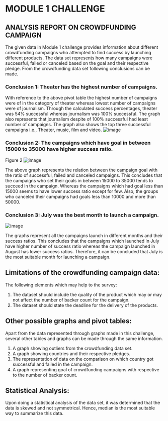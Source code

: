 # MODULE 1 CHALLENGE
## ANALYSIS REPORT ON CROWDFUNDING CAMPAIGN
The given data in Module 1 challenge provides information about different crowdfunding campaigns who attempted to find success by launching different products. The data set represents how many campaigns were successful, failed or canceled based on the goal and their respective pledge. 
From the crowdfunding data set following conclusions can be made.

### Conclusion 1: Theater has the highest number of campaigns.
With reference to the above pivot table the highest number of campaigns were of in the category of theater whereas lowest number of campaigns were of journalism. Through the calculated success percentages, theater was 54% successful whereas journalism was 100% successful. The graph also represents that journalism despite of 100% successful had least number of campaigns.  The graph also shows the top three successful campaigns i.e., Theater, music, film and video.
![image](https://user-images.githubusercontent.com/83857632/215573765-1dea261e-7d56-46bb-a1b3-fa5a01fc86c6.png)

### Conclusion 2: The campaigns which have goal in between 15000 to 35000 have higher success ratio. 
Figure 2
![image](https://user-images.githubusercontent.com/83857632/215590351-dce80529-6a77-4292-97b3-f923cf7683a3.png)

The above graph represents the relation between the campaign goal with the ratio of successful, failed and canceled campaigns. This concludes that the campaigns who set their goals in between 15000 to 35000 tends to succeed in the campaign. Whereas the campaigns which had goal less than 15000 seems to have lower success ratio except for few. Also, the groups who canceled their campaigns had goals less than 10000 and more than 50000. 

### Conclusion 3: July was the best month to launch a campaign.
![image](https://user-images.githubusercontent.com/83857632/215590714-a5048beb-a62c-4c76-b347-3dc598eef748.png)

The graphs represent all the campaigns launch in different months and their success ratios. This concludes that the campaigns which launched in July have higher number of success ratio whereas the campaign launched in August has lower success ratios. Therefore, it can be concluded that July is the most suitable month for launching a campaign. 
## Limitations of the crowdfunding campaign data:
The following elements which may help to the survey:
1. The dataset should include the quality of the product which may or may not affect the number of backer count for the campaign.
2. The dataset should state the deadline for the delivery of the products.
## Other possible graphs and pivot tables:
Apart from the data represented through graphs made in this challenge, several other tables and graphs can be made through the same information.
1.	A graph showing outliers from the crowdfunding data set.
2.	A graph showing countries and their respective pledges. 
3.	The representation of data on the comparison on which country got successful and failed in the campaign.
4.	A graph representing goal of crowdfunding campaigns with respective to the number of backer count.

## Statistical Analysis:
Upon doing a statistical analysis of the data set, it was determined that the data is skewed and not symmetrical. Hence, median is the most suitable way to summarize this data. 



